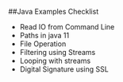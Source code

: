 ##Java Examples Checklist
- Read IO from Command Line
- Paths in java 11
- File Operation
- Filtering using Streams
- Looping with streams 
- Digital Signature using SSL